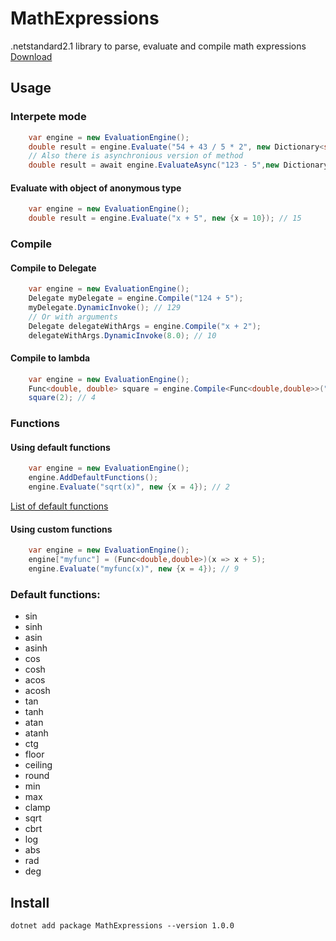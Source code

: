 # MathExpressions
.netstandard2.1 library to parse, evaluate and compile math expressions  
[Download](https://www.nuget.org/packages/MathExpressions)
## Usage
### Interpete mode
```csharp
    var engine = new EvaluationEngine();
    double result = engine.Evaluate("54 + 43 / 5 * 2", new Dictionary<string, double>());
    // Also there is asynchronious version of method
    double result = await engine.EvaluateAsync("123 - 5",new Dictionary<string, double>());
```
#### Evaluate with object of anonymous type
```csharp
    var engine = new EvaluationEngine();
    double result = engine.Evaluate("x + 5", new {x = 10}); // 15
```

### Compile
#### Compile to Delegate
```csharp
    var engine = new EvaluationEngine();
    Delegate myDelegate = engine.Compile("124 + 5");
    myDelegate.DynamicInvoke(); // 129
    // Or with arguments 
    Delegate delegateWithArgs = engine.Compile("x + 2");
    delegateWithArgs.DynamicInvoke(8.0); // 10
```
#### Compile to lambda
```csharp
    var engine = new EvaluationEngine();
    Func<double, double> square = engine.Compile<Func<double,double>>("x^2");
    square(2); // 4
```
### Functions
#### Using default functions
```csharp
    var engine = new EvaluationEngine();
    engine.AddDefaultFunctions();
    engine.Evaluate("sqrt(x)", new {x = 4}); // 2
```
[List of default functions](#functions)
#### Using custom functions
``` csharp
    var engine = new EvaluationEngine();
    engine["myfunc"] = (Func<double,double>)(x => x + 5);
    engine.Evaluate("myfunc(x)", new {x = 4}); // 9
```
### Default functions:
<a id="functions"></a>
- sin
- sinh
- asin
- asinh
- cos
- cosh
- acos
- acosh
- tan
- tanh
- atan
- atanh
- ctg
- floor
- ceiling
- round
- min
- max
- clamp 
- sqrt
- cbrt
- log
- abs
- rad
- deg
## Install
```
dotnet add package MathExpressions --version 1.0.0
```